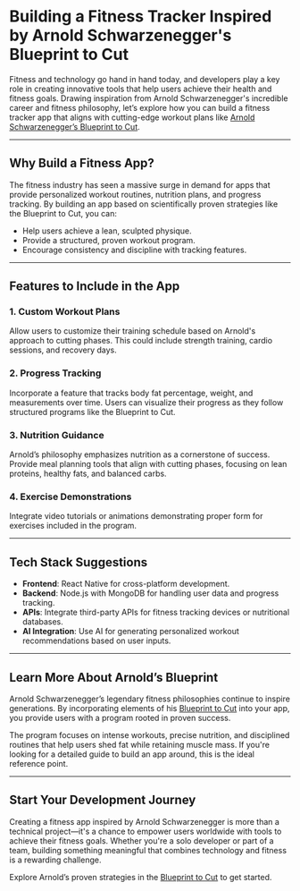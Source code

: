 # **Building a Fitness Tracker Inspired by Arnold Schwarzenegger's Blueprint to Cut**

Fitness and technology go hand in hand today, and developers play a key role in creating innovative tools that help users achieve their health and fitness goals. Drawing inspiration from Arnold Schwarzenegger's incredible career and fitness philosophy, let’s explore how you can build a fitness tracker app that aligns with cutting-edge workout plans like [Arnold Schwarzenegger’s Blueprint to Cut](https://fitzport.com/workout-plan/arnold-schwarzeneggers-blueprint-to-cuts/).

---

## **Why Build a Fitness App?**

The fitness industry has seen a massive surge in demand for apps that provide personalized workout routines, nutrition plans, and progress tracking. By building an app based on scientifically proven strategies like the Blueprint to Cut, you can:

- Help users achieve a lean, sculpted physique.
- Provide a structured, proven workout program.
- Encourage consistency and discipline with tracking features.

---

## **Features to Include in the App**

### 1. **Custom Workout Plans**
Allow users to customize their training schedule based on Arnold's approach to cutting phases. This could include strength training, cardio sessions, and recovery days.

### 2. **Progress Tracking**
Incorporate a feature that tracks body fat percentage, weight, and measurements over time. Users can visualize their progress as they follow structured programs like the Blueprint to Cut.

### 3. **Nutrition Guidance**
Arnold’s philosophy emphasizes nutrition as a cornerstone of success. Provide meal planning tools that align with cutting phases, focusing on lean proteins, healthy fats, and balanced carbs.

### 4. **Exercise Demonstrations**
Integrate video tutorials or animations demonstrating proper form for exercises included in the program.

---

## **Tech Stack Suggestions**

- **Frontend**: React Native for cross-platform development.
- **Backend**: Node.js with MongoDB for handling user data and progress tracking.
- **APIs**: Integrate third-party APIs for fitness tracking devices or nutritional databases.
- **AI Integration**: Use AI for generating personalized workout recommendations based on user inputs.

---

## **Learn More About Arnold’s Blueprint**

Arnold Schwarzenegger’s legendary fitness philosophies continue to inspire generations. By incorporating elements of his [Blueprint to Cut](https://fitzport.com/workout-plan/arnold-schwarzeneggers-blueprint-to-cuts/) into your app, you provide users with a program rooted in proven success.

The program focuses on intense workouts, precise nutrition, and disciplined routines that help users shed fat while retaining muscle mass. If you're looking for a detailed guide to build an app around, this is the ideal reference point.

---

## **Start Your Development Journey**

Creating a fitness app inspired by Arnold Schwarzenegger is more than a technical project—it's a chance to empower users worldwide with tools to achieve their fitness goals. Whether you're a solo developer or part of a team, building something meaningful that combines technology and fitness is a rewarding challenge.

Explore Arnold’s proven strategies in the [Blueprint to Cut](https://fitzport.com/workout-plan/arnold-schwarzeneggers-blueprint-to-cuts/) to get started.
